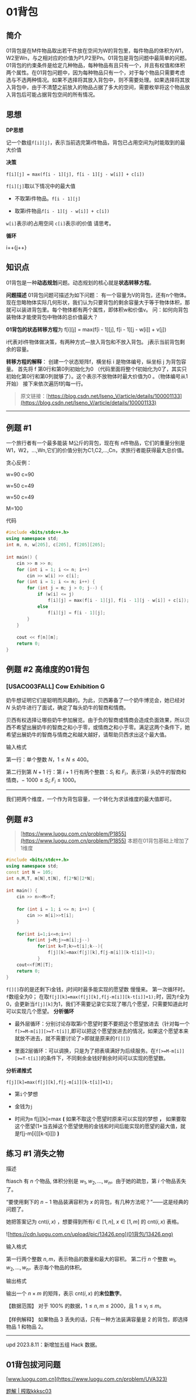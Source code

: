 # 01背包

## 简介

01背包是在M件物品取出若干件放在空间为W的背包里，每件物品的体积为W1，W2至Wn，与之相对应的价值为P1,P2至Pn。01背包是背包问题中最简单的问题。01背包的约束条件是给定几种物品，每种物品有且只有一个，并且有权值和体积两个属性。在01背包问题中，因为每种物品只有一个，对于每个物品只需要考虑选与不选两种情况。如果不选择将其放入背包中，则不需要处理。如果选择将其放入背包中，由于不清楚之前放入的物品占据了多大的空间，需要枚举将这个物品放入背包后可能占据背包空间的所有情况。

## 思想

**DP思想**

记一个数组`f[i][j]`，表示当前选完第i件物品，背包已占用空间为j时能取到的最大价值

**决策**

`f[i][j] = max(f[i - 1][j], f[i - 1][j - w[i]] + c[i])`

`f[i][j]`取以下情况中的最大值

- 不取第i件物品。`f[i - 1][j]`

- 取第i件物品`f[i - 1][j - w[i]] + c[i])`

`w[i]`表示i的占用空间
`c[i]`表示i的价值
请思考。

**循环**

i++{j++}



## 知识点

01背包是一种**动态规划**问题。动态规划的核心就是**状态转移方程**。

**问题描述**
01背包问题可描述为如下问题：
有一个容量为V的背包，还有n个物体。现在忽略物体实际几何形状，我们认为只要背包的剩余容量大于等于物体体积，那就可以装进背包里。每个物体都有两个属性，即体积w和价值v。
问：如何向背包装物体才能使背包中物体的总价值最大？

**01背包的状态转移方程**为
f[i][j] = max(f[i - 1][j], f[i - 1][j - w[i]] + v[j])

i代表对i件物体做决策，有两种方式—放入背包和不放入背包。
j表示当前背包剩余的容量。

**转移方程的解释**：
创建一个状态矩阵f，横坐标 i 是物体编号，纵坐标 j 为背包容量。
首先将 f 第0行和第0列初始化为0 （代码里面将整个f初始化为0了，其实只初始化第0行和第0列就够了）。这个表示不放物体时最大价值为0 。（物体编号从1开始）
接下来依次遍历f的每一行。

> 原文链接：[https://blog.csdn.net/Iseno_V/article/details/100001133](https://blog.csdn.net/Iseno_V/article/details/100001133)

---

## 例题 #1

一个旅行者有一个最多能装 M公斤的背包，现在有 n件物品，它们的重量分别是W1，W2，...,Wn,它们的价值分别为C1,C2,...,Cn，求旅行者能获得最大总价值。



贪心反例：

w=90 c=90

w=50 c=49

w=50 c=49

M=100

代码

```C++
#include <bits/stdc++.h>
using namespace std;
int m, n, w[205], c[205], f[205][205];

int main() {
	cin >> m >> n;
	for (int i = 1; i <= n; i++)
		cin >> w[i] >> c[i];
	for (int i = 1; i <= n; i++) {
		for (int j = m; j > 0; j--) {
			if (w[i] <= j)
				f[i][j] = max(f[i - 1][j], f[i - 1][j - w[i]] + c[i]);
			else
				f[i][j] = f[i - 1][j];
		}
	}

	cout << f[n][m];
	return 0;
}
```

## 例题 #2 高维度的01背包

### [USACO03FALL] Cow Exhibition G

奶牛想证明它们是聪明而风趣的。为此，贝西筹备了一个奶牛博览会，她已经对 $N$ 头奶牛进行了面试，确定了每头奶牛的智商和情商。

贝西有权选择让哪些奶牛参加展览。由于负的智商或情商会造成负面效果，所以贝西不希望出展奶牛的智商之和小于零，或情商之和小于零。满足这两个条件下，她希望出展奶牛的智商与情商之和越大越好，请帮助贝西求出这个最大值。

输入格式

第一行：单个整数 $N$，$1 \le N \le 400$。

第二行到第 $N+1$ 行：第 $i+1$ 行有两个整数：$S_i$ 和 $F_i$，表示第 $i$ 头奶牛的智商和情商，− $1000 \le S_i;F_i \le 1000$。

---

我们把两个维度，一个作为背包容量，一个转化为求该维度的最大值即可。

## 例题 #3

> [https://www.luogu.com.cn/problem/P1855](https://www.luogu.com.cn/problem/P1855)
本题在01背包基础上增加了1维度

```C++
#include <bits/stdc++.h>
using namespace std;
const int N = 105;
int n,M,T, m[N],t[N], f[2*N][2*N];

int main() {
	cin >> n>>M>>T;

	for (int i = 1; i <= n; i++) {
		cin >> m[i]>>t[i];
	}

	for(int i=1;i<=n;i++)
		for(int j=M;j>=m[i];j--)
			for(int k=T;k>=t[i];k--){
				f[j][k]=max(f[j][k],f[j-m[i]][k-t[i]]+1);
			}
	cout<<f[M][T];
	return 0;
}
```

`f[][]`存的是还剩下i金钱，j时间时最多能实现的愿望数
慢慢来。
第一次循环时。`f`数组全为0；
在取`f[j][k]=max(f[j][k],f[j-m[i]][k-t[i]]+1);`时，因为`f`全为0，会更新当`f[j][k]`为1，我们不需要记录它实现了哪几个愿望，只需要知道此时可以实现几个愿望。
**分析循环**

- 最外层循环：分别讨论存取第i个愿望时要不要把这个愿望放进去（针对每一个`f[>=M-m[i]][>=T-t[i]]`,即可以把这个愿望放进去的情况，如果这个愿望本来就放不进去，就不需要讨论了>即就是原来的`f[][]`)

- 里面2层循环：可以调换，只是为了把表填满好为后续服务。在`f[>=M-m[i]][>=T-t[i]]`的条件下，不同剩余金钱好剩余时间可以实现的愿望数。

**分析递推式**

```Plain Text
f[j][k]=max(f[j][k],f[j-m[i]][k-t[i]]+1);
```

- 第`i`个梦想

- 金钱为`j`

- 时间为`m`
f[j][k]=max  **(** 如果不取这个愿望时原来可以实现的梦想 **，** 如果要取这个愿望(1+当去掉这个愿望使用的金钱和时间后能实现的愿望的最大值，就是f[j-m[i]][k-t[i]]) **)**

## 练习 #1 消失之物

描述

ftiasch 有 $n$ 个物品, 体积分别是 $w_1,w_2,\dots,w_n$。由于她的疏忽，第 $i$ 个物品丢失了。

“要使用剩下的 $n-1$ 物品装满容积为 $x$ 的背包，有几种方法呢？”——这是经典的问题了。

她把答案记为 $\text{cnt}(i,x)$ ，想要得到所有$i \in [1,n]$, $x \in [1,m]$ 的 $\text{cnt}(i,x)$ 表格。

![https://cdn.luogu.com.cn/upload/pic/13426.png](01背包/13426.png)

输入格式

第一行两个整数 $n,m$，表示物品的数量和最大的容积。
第二行 $n$ 个整数 $w_1,w_2,\dots,w_n$，表示每个物品的体积。

输出格式

输出一个 $n \times m$ 的矩阵，表示 $\text{cnt}(i,x)$ 的**末位数字**。

【数据范围】
对于 $100\%$ 的数据，$1\le n,m \le 2000$，且 $1\le v_i\le m$。

【样例解释】
如果物品 3 丢失的话，只有一种方法装满容量是 2 的背包，即选择物品 1 和物品 2。

---

$\text{upd 2023.8.11}$：新增加五组 Hack 数据。

## 01背包拔河问题

[www.luogu.com.cn](https://www.luogu.com.cn/problem/UVA323)


[题解 | 榨取kkksc03](01%E8%83%8C%E5%8C%85/%E9%A2%98%E8%A7%A3+++%E6%A6%A8%E5%8F%96kkksc03%20c72a6b6d-8cbf-41e8-95d3-6326509d7113.md)

